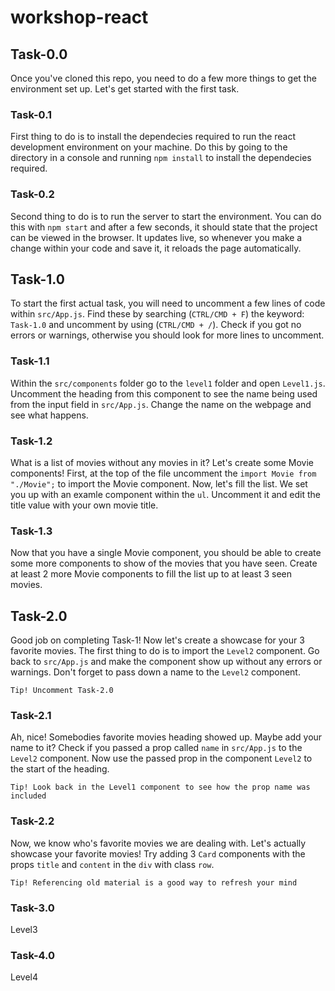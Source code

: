 # workshop-react

## Task-0.0

Once you've cloned this repo, you need to do a few more things to get the environment set up. Let's get started with the first task.

### Task-0.1

First thing to do is to install the dependecies required to run the react development environment on your machine. Do this by going to the directory in a console and running `npm install` to install the dependecies required.

### Task-0.2

Second thing to do is to run the server to start the environment. You can do this with `npm start` and after a few seconds, it should state that the project can be viewed in the browser. It updates live, so whenever you make a change within your code and save it, it reloads the page automatically.

## Task-1.0

To start the first actual task, you will need to uncomment a few lines of code within `src/App.js`. Find these by searching (`CTRL/CMD + F`) the keyword: `Task-1.0` and uncomment by using (`CTRL/CMD + /`). Check if you got no errors or warnings, otherwise you should look for more lines to uncomment.

### Task-1.1

Within the `src/components` folder go to the `level1` folder and open `Level1.js`. Uncomment the heading from this component to see the name being used from the input field in `src/App.js`. Change the name on the webpage and see what happens.

### Task-1.2

What is a list of movies without any movies in it? Let's create some Movie components! First, at the top of the file uncomment the `import Movie from "./Movie";` to import the Movie component. Now, let's fill the list. We set you up with an examle component within the `ul`. Uncomment it and edit the title value with your own movie title.

### Task-1.3

Now that you have a single Movie component, you should be able to create some more components to show of the movies that you have seen. Create at least 2 more Movie components to fill the list up to at least 3 seen movies.

## Task-2.0

Good job on completing Task-1! Now let's create a showcase for your 3 favorite movies. The first thing to do is to import the `Level2` component. Go back to `src/App.js` and make the component show up without any errors or warnings. Don't forget to pass down a name to the `Level2` component.

`Tip! Uncomment Task-2.0`

### Task-2.1

Ah, nice! Somebodies favorite movies heading showed up. Maybe add your name to it? Check if you passed a prop called `name` in `src/App.js` to the `Level2` component. Now use the passed prop in the component `Level2` to the start of the heading.

`Tip! Look back in the Level1 component to see how the prop name was included`

### Task-2.2

Now, we know who's favorite movies we are dealing with. Let's actually showcase your favorite movies! Try adding 3 `Card` components with the props `title` and `content` in the `div` with class `row`.

`Tip! Referencing old material is a good way to refresh your mind`

### Task-3.0

Level3

### Task-4.0

Level4
